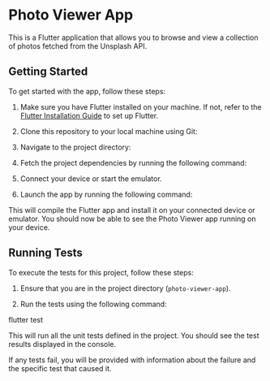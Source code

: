 # Photo Viewer App

This is a Flutter application that allows you to browse and view a collection of photos fetched from the Unsplash API.

## Getting Started

To get started with the app, follow these steps:

1. Make sure you have Flutter installed on your machine. If not, refer to the [Flutter Installation Guide](https://flutter.dev/docs/get-started/install) to set up Flutter.

2. Clone this repository to your local machine using Git:


3. Navigate to the project directory:


4. Fetch the project dependencies by running the following command:


5. Connect your device or start the emulator.

6. Launch the app by running the following command:


This will compile the Flutter app and install it on your connected device or emulator. You should now be able to see the Photo Viewer app running on your device.

## Running Tests

To execute the tests for this project, follow these steps:

1. Ensure that you are in the project directory (`photo-viewer-app`).

2. Run the tests using the following command:

flutter test


This will run all the unit tests defined in the project. You should see the test results displayed in the console.

If any tests fail, you will be provided with information about the failure and the specific test that caused it.

